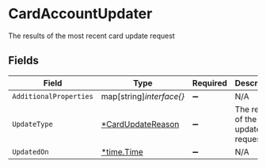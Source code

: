 # CardAccountUpdater

The results of the most recent card update request


## Fields

| Field                                                        | Type                                                         | Required                                                     | Description                                                  |
| ------------------------------------------------------------ | ------------------------------------------------------------ | ------------------------------------------------------------ | ------------------------------------------------------------ |
| `AdditionalProperties`                                       | map[string]*interface{}*                                     | :heavy_minus_sign:                                           | N/A                                                          |
| `UpdateType`                                                 | [*CardUpdateReason](../../models/shared/cardupdatereason.md) | :heavy_minus_sign:                                           | The results of the card update request                       |
| `UpdatedOn`                                                  | [*time.Time](https://pkg.go.dev/time#Time)                   | :heavy_minus_sign:                                           | N/A                                                          |